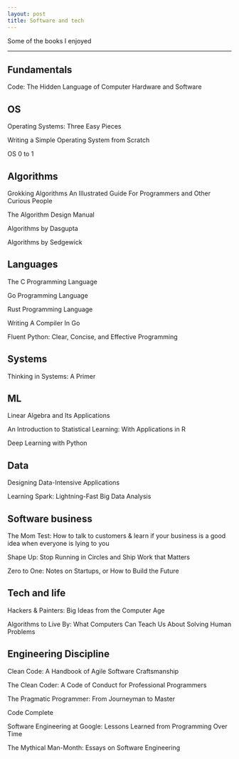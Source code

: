 ```yaml
---
layout: post
title: Software and tech  
---
```


Some of the books I enjoyed 

---

## Fundamentals 

Code: The Hidden Language of Computer Hardware and Software

## OS 

Operating Systems: Three Easy Pieces

Writing a Simple Operating System from Scratch

OS 0 to 1 

## Algorithms

Grokking Algorithms An Illustrated Guide For Programmers and Other Curious People

The Algorithm Design Manual

Algorithms by Dasgupta 

Algorithms by Sedgewick 

## Languages

The C Programming Language

Go Programming Language

Rust Programming Language

Writing A Compiler In Go

Fluent Python: Clear, Concise, and Effective Programming

## Systems

Thinking in Systems: A Primer

## ML 

Linear Algebra and Its Applications

An Introduction to Statistical Learning: With Applications in R

Deep Learning with Python

## Data

Designing Data-Intensive Applications

Learning Spark: Lightning-Fast Big Data Analysis

## Software business

The Mom Test: How to talk to customers & learn if your business is a good idea when everyone is lying to you

Shape Up: Stop Running in Circles and Ship Work that Matters

Zero to One: Notes on Startups, or How to Build the Future

## Tech and life 

Hackers & Painters: Big Ideas from the Computer Age

Algorithms to Live By: What Computers Can Teach Us About Solving Human Problems

## Engineering Discipline  

Clean Code: A Handbook of Agile Software Craftsmanship

The Clean Coder: A Code of Conduct for Professional Programmers

The Pragmatic Programmer: From Journeyman to Master

Code Complete

Software Engineering at Google: Lessons Learned from Programming Over Time

The Mythical Man-Month: Essays on Software Engineering





